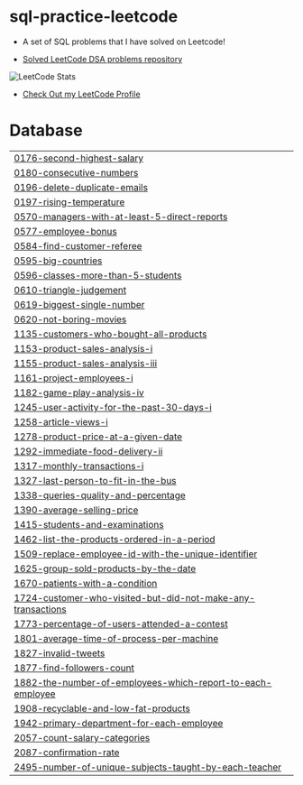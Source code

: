 # sql-practice-leetcode
- A set of SQL problems that I have solved on Leetcode!

- [Solved LeetCode DSA problems repository](https://github.com/HirenRupchandani/leetcode-submissions)

![LeetCode Stats](https://leetcard.jacoblin.cool/Hiren_Rupchandani?theme=dark&font=Voces&ext=heatmap)

- [Check Out my LeetCode Profile](https://leetcode.com/u/Hiren_Rupchandani/)


# Database
|  |
| ------- |
| [0176-second-highest-salary](https://github.com/HirenRupchandani/sql-practice-leetcode/tree/master/0176-second-highest-salary) |
| [0180-consecutive-numbers](https://github.com/HirenRupchandani/sql-practice-leetcode/tree/master/0180-consecutive-numbers) |
| [0196-delete-duplicate-emails](https://github.com/HirenRupchandani/sql-practice-leetcode/tree/master/0196-delete-duplicate-emails) |
| [0197-rising-temperature](https://github.com/HirenRupchandani/sql-practice-leetcode/tree/master/0197-rising-temperature) |
| [0570-managers-with-at-least-5-direct-reports](https://github.com/HirenRupchandani/sql-practice-leetcode/tree/master/0570-managers-with-at-least-5-direct-reports) |
| [0577-employee-bonus](https://github.com/HirenRupchandani/sql-practice-leetcode/tree/master/0577-employee-bonus) |
| [0584-find-customer-referee](https://github.com/HirenRupchandani/sql-practice-leetcode/tree/master/0584-find-customer-referee) |
| [0595-big-countries](https://github.com/HirenRupchandani/sql-practice-leetcode/tree/master/0595-big-countries) |
| [0596-classes-more-than-5-students](https://github.com/HirenRupchandani/sql-practice-leetcode/tree/master/0596-classes-more-than-5-students) |
| [0610-triangle-judgement](https://github.com/HirenRupchandani/sql-practice-leetcode/tree/master/0610-triangle-judgement) |
| [0619-biggest-single-number](https://github.com/HirenRupchandani/sql-practice-leetcode/tree/master/0619-biggest-single-number) |
| [0620-not-boring-movies](https://github.com/HirenRupchandani/sql-practice-leetcode/tree/master/0620-not-boring-movies) |
| [1135-customers-who-bought-all-products](https://github.com/HirenRupchandani/sql-practice-leetcode/tree/master/1135-customers-who-bought-all-products) |
| [1153-product-sales-analysis-i](https://github.com/HirenRupchandani/sql-practice-leetcode/tree/master/1153-product-sales-analysis-i) |
| [1155-product-sales-analysis-iii](https://github.com/HirenRupchandani/sql-practice-leetcode/tree/master/1155-product-sales-analysis-iii) |
| [1161-project-employees-i](https://github.com/HirenRupchandani/sql-practice-leetcode/tree/master/1161-project-employees-i) |
| [1182-game-play-analysis-iv](https://github.com/HirenRupchandani/sql-practice-leetcode/tree/master/1182-game-play-analysis-iv) |
| [1245-user-activity-for-the-past-30-days-i](https://github.com/HirenRupchandani/sql-practice-leetcode/tree/master/1245-user-activity-for-the-past-30-days-i) |
| [1258-article-views-i](https://github.com/HirenRupchandani/sql-practice-leetcode/tree/master/1258-article-views-i) |
| [1278-product-price-at-a-given-date](https://github.com/HirenRupchandani/sql-practice-leetcode/tree/master/1278-product-price-at-a-given-date) |
| [1292-immediate-food-delivery-ii](https://github.com/HirenRupchandani/sql-practice-leetcode/tree/master/1292-immediate-food-delivery-ii) |
| [1317-monthly-transactions-i](https://github.com/HirenRupchandani/sql-practice-leetcode/tree/master/1317-monthly-transactions-i) |
| [1327-last-person-to-fit-in-the-bus](https://github.com/HirenRupchandani/sql-practice-leetcode/tree/master/1327-last-person-to-fit-in-the-bus) |
| [1338-queries-quality-and-percentage](https://github.com/HirenRupchandani/sql-practice-leetcode/tree/master/1338-queries-quality-and-percentage) |
| [1390-average-selling-price](https://github.com/HirenRupchandani/sql-practice-leetcode/tree/master/1390-average-selling-price) |
| [1415-students-and-examinations](https://github.com/HirenRupchandani/sql-practice-leetcode/tree/master/1415-students-and-examinations) |
| [1462-list-the-products-ordered-in-a-period](https://github.com/HirenRupchandani/sql-practice-leetcode/tree/master/1462-list-the-products-ordered-in-a-period) |
| [1509-replace-employee-id-with-the-unique-identifier](https://github.com/HirenRupchandani/sql-practice-leetcode/tree/master/1509-replace-employee-id-with-the-unique-identifier) |
| [1625-group-sold-products-by-the-date](https://github.com/HirenRupchandani/sql-practice-leetcode/tree/master/1625-group-sold-products-by-the-date) |
| [1670-patients-with-a-condition](https://github.com/HirenRupchandani/sql-practice-leetcode/tree/master/1670-patients-with-a-condition) |
| [1724-customer-who-visited-but-did-not-make-any-transactions](https://github.com/HirenRupchandani/sql-practice-leetcode/tree/master/1724-customer-who-visited-but-did-not-make-any-transactions) |
| [1773-percentage-of-users-attended-a-contest](https://github.com/HirenRupchandani/sql-practice-leetcode/tree/master/1773-percentage-of-users-attended-a-contest) |
| [1801-average-time-of-process-per-machine](https://github.com/HirenRupchandani/sql-practice-leetcode/tree/master/1801-average-time-of-process-per-machine) |
| [1827-invalid-tweets](https://github.com/HirenRupchandani/sql-practice-leetcode/tree/master/1827-invalid-tweets) |
| [1877-find-followers-count](https://github.com/HirenRupchandani/sql-practice-leetcode/tree/master/1877-find-followers-count) |
| [1882-the-number-of-employees-which-report-to-each-employee](https://github.com/HirenRupchandani/sql-practice-leetcode/tree/master/1882-the-number-of-employees-which-report-to-each-employee) |
| [1908-recyclable-and-low-fat-products](https://github.com/HirenRupchandani/sql-practice-leetcode/tree/master/1908-recyclable-and-low-fat-products) |
| [1942-primary-department-for-each-employee](https://github.com/HirenRupchandani/sql-practice-leetcode/tree/master/1942-primary-department-for-each-employee) |
| [2057-count-salary-categories](https://github.com/HirenRupchandani/sql-practice-leetcode/tree/master/2057-count-salary-categories) |
| [2087-confirmation-rate](https://github.com/HirenRupchandani/sql-practice-leetcode/tree/master/2087-confirmation-rate) |
| [2495-number-of-unique-subjects-taught-by-each-teacher](https://github.com/HirenRupchandani/sql-practice-leetcode/tree/master/2495-number-of-unique-subjects-taught-by-each-teacher) |